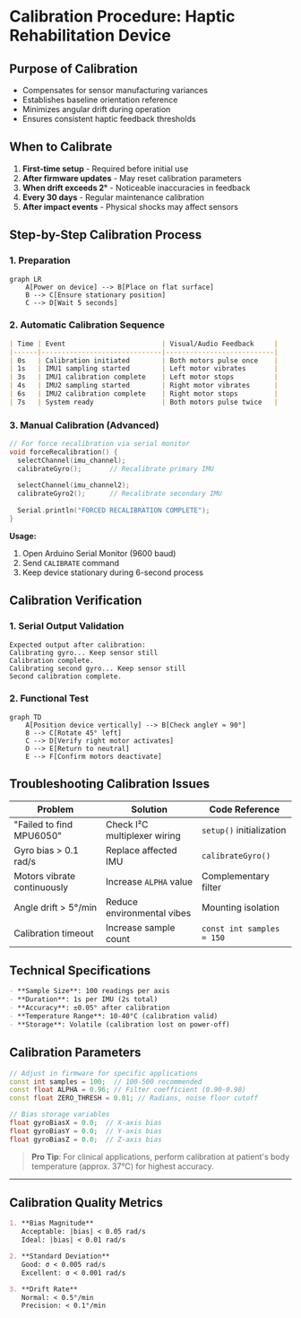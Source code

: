 # Calibration Procedure: Haptic Rehabilitation Device

## Purpose of Calibration
- Compensates for sensor manufacturing variances
- Establishes baseline orientation reference
- Minimizes angular drift during operation
- Ensures consistent haptic feedback thresholds

## When to Calibrate
1. **First-time setup** - Required before initial use
2. **After firmware updates** - May reset calibration parameters
3. **When drift exceeds 2°** - Noticeable inaccuracies in feedback
4. **Every 30 days** - Regular maintenance calibration
5. **After impact events** - Physical shocks may affect sensors

## Step-by-Step Calibration Process

### 1. Preparation
```mermaid
graph LR
    A[Power on device] --> B[Place on flat surface]
    B --> C[Ensure stationary position]
    C --> D[Wait 5 seconds]
```

### 2. Automatic Calibration Sequence
```markdown
| Time | Event                        | Visual/Audio Feedback     |
|------|------------------------------|---------------------------|
| 0s   | Calibration initiated        | Both motors pulse once    |
| 1s   | IMU1 sampling started        | Left motor vibrates       |
| 3s   | IMU1 calibration complete    | Left motor stops          |
| 4s   | IMU2 sampling started        | Right motor vibrates      |
| 6s   | IMU2 calibration complete    | Right motor stops         |
| 7s   | System ready                 | Both motors pulse twice   |
```

### 3. Manual Calibration (Advanced)
```cpp
// For force recalibration via serial monitor
void forceRecalibration() {
  selectChannel(imu_channel);
  calibrateGyro();       // Recalibrate primary IMU
  
  selectChannel(imu_channel2);
  calibrateGyro2();      // Recalibrate secondary IMU
  
  Serial.println("FORCED RECALIBRATION COMPLETE");
}
```
**Usage:**
1. Open Arduino Serial Monitor (9600 baud)
2. Send `CALIBRATE` command
3. Keep device stationary during 6-second process

## Calibration Verification

### 1. Serial Output Validation
```text
Expected output after calibration:
Calibrating gyro... Keep sensor still
Calibration complete.
Calibrating second gyro... Keep sensor still
Second calibration complete.
```

### 2. Functional Test
```mermaid
graph TD
    A[Position device vertically] --> B[Check angleY ≈ 90°]
    B --> C[Rotate 45° left]
    C --> D[Verify right motor activates]
    D --> E[Return to neutral]
    E --> F[Confirm motors deactivate]
```

## Troubleshooting Calibration Issues

| Problem                     | Solution                     | Code Reference            |
|-----------------------------|------------------------------|---------------------------|
| "Failed to find MPU6050"    | Check I²C multiplexer wiring | `setup()` initialization  |
| Gyro bias > 0.1 rad/s       | Replace affected IMU         | `calibrateGyro()`         |
| Motors vibrate continuously | Increase `ALPHA` value       | Complementary filter      |
| Angle drift > 5°/min        | Reduce environmental vibes   | Mounting isolation        |
| Calibration timeout         | Increase sample count        | `const int samples = 150` |

## Technical Specifications
```markdown
- **Sample Size**: 100 readings per axis
- **Duration**: 1s per IMU (2s total)
- **Accuracy**: ±0.05° after calibration
- **Temperature Range**: 10-40°C (calibration valid)
- **Storage**: Volatile (calibration lost on power-off)
```

## Calibration Parameters
```cpp
// Adjust in firmware for specific applications
const int samples = 100;  // 100-500 recommended
const float ALPHA = 0.96; // Filter coefficient (0.90-0.98)
const float ZERO_THRESH = 0.01; // Radians, noise floor cutoff

// Bias storage variables
float gyroBiasX = 0.0;  // X-axis bias
float gyroBiasY = 0.0;  // Y-axis bias
float gyroBiasZ = 0.0;  // Z-axis bias
```

> **Pro Tip**: For clinical applications, perform calibration at patient's body temperature (approx. 37°C) for highest accuracy.

---

## Calibration Quality Metrics
```markdown
1. **Bias Magnitude**  
   Acceptable: |bias| < 0.05 rad/s  
   Ideal: |bias| < 0.01 rad/s

2. **Standard Deviation**  
   Good: σ < 0.005 rad/s  
   Excellent: σ < 0.001 rad/s

3. **Drift Rate**  
   Normal: < 0.5°/min  
   Precision: < 0.1°/min
